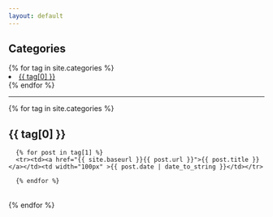 ```yaml
---
layout: default
---
```

<div class="wrap">
<div class="tags-expo">
  <div class="tags-expo-list">
    <h2>Categories</h2>
    {% for tag in site.categories %}
    <li><a href="#{{ tag[0] | slugify }}" class="post-tag">{{ tag[0] }}</a></li>
    {% endfor %}
    <br>
  </div>
  <hr/>
  <div class="tags-expo-section">
    {% for tag in site.categories %}
    <h2 id="{{ tag[0] | slugify }}">{{ tag[0] }}</h2>
    <table>

      {% for post in tag[1] %}
      <tr><td><a href="{{ site.baseurl }}{{ post.url }}">{{ post.title }}</a></td><td width="100px" >{{ post.date | date_to_string }}</td></tr>

      {% endfor %}

</table>
    {% endfor %}
  </div>
</div>
</div>
